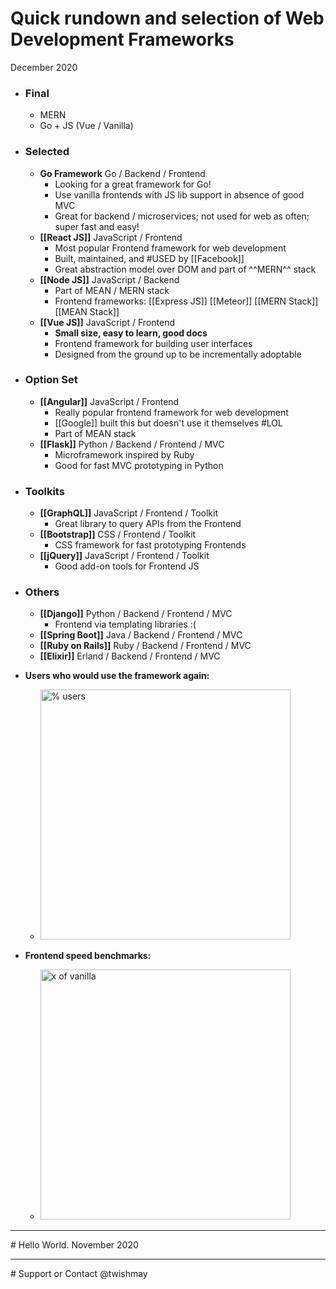# Quick rundown and selection of Web Development Frameworks 
December 2020

- ### **Final**
    - MERN
    - Go + JS (Vue / Vanilla)
    
- ### **Selected**
    - **Go Framework** Go / Backend / Frontend
        - Looking for a great framework for Go! 
        - Use vanilla frontends with JS lib support in absence of good MVC
        - Great for backend / microservices; not used for web as often; super fast and easy!
    - **[[React JS]]** JavaScript / Frontend
        - Most popular Frontend framework for web development
        - Built, maintained, and #USED by [[Facebook]]
        - Great abstraction model over DOM and part of ^^MERN^^ stack
    - **[[Node JS]]** JavaScript / Backend
        - Part of MEAN / MERN stack
        - Frontend frameworks: [[Express JS]] [[Meteor]] [[MERN Stack]] [[MEAN Stack]]
    - **[[Vue JS]]** JavaScript / Frontend
        - **Small size, easy to learn, good docs**
        - Frontend framework for building user interfaces
        - Designed from the ground up to be incrementally adoptable
        
- ### **Option Set**
    - **[[Angular]]** JavaScript / Frontend
        - Really popular frontend framework for web development
        - [[Google]] built this but doesn't use it themselves #LOL
        - Part of MEAN stack
    - **[[Flask]]** Python / Backend / Frontend / MVC
        - Microframework inspired by Ruby
        - Good for fast MVC prototyping in Python
        
- ### **Toolkits**
    - **[[GraphQL]]** JavaScript / Frontend / Toolkit
        - Great library to query APIs from the Frontend
    - **[[Bootstrap]]** CSS / Frontend / Toolkit
        - CSS framework for fast prototyping Frontends
    - **[[jQuery]]** JavaScript / Frontend / Toolkit
        - Good add-on tools for Frontend JS
        
- ### **Others**
    - **[[Django]]** Python / Backend / Frontend / MVC
        - Frontend via templating libraries :(
    - **[[Spring Boot]]** Java / Backend / Frontend / MVC
    - **[[Ruby on Rails]]** Ruby / Backend / Frontend / MVC
    - **[[Elixir]]** Erland / Backend / Frontend / MVC
    
- **Users who would use the framework again:**
    - <img src="https://miro.medium.com/max/1720/0*5CJzUdx4uOQn988u.png" alt="% users" style="width:400px;"/>
- **Frontend speed benchmarks:**
    - <img src="https://miro.medium.com/max/1534/0*BX7NDeUJFkQkYioD.png" alt="x of vanilla" style="width:400px;"/>


<hr/>
# Hello World.
November 2020
<hr/>
# Support or Contact
@twishmay
